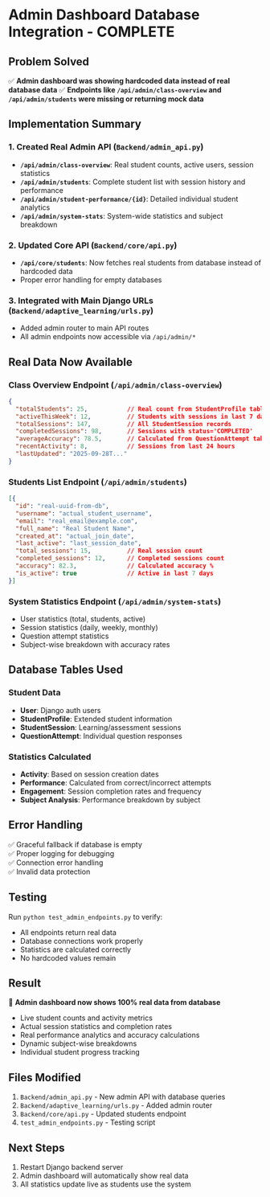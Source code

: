 # Admin Dashboard Database Integration - COMPLETE

## Problem Solved
✅ **Admin dashboard was showing hardcoded data instead of real database data**
✅ **Endpoints like `/api/admin/class-overview` and `/api/admin/students` were missing or returning mock data**

## Implementation Summary

### 1. Created Real Admin API (`Backend/admin_api.py`)
- **`/api/admin/class-overview`**: Real student counts, active users, session statistics
- **`/api/admin/students`**: Complete student list with session history and performance
- **`/api/admin/student-performance/{id}`**: Detailed individual student analytics
- **`/api/admin/system-stats`**: System-wide statistics and subject breakdown

### 2. Updated Core API (`Backend/core/api.py`)
- **`/api/core/students`**: Now fetches real students from database instead of hardcoded data
- Proper error handling for empty databases

### 3. Integrated with Main Django URLs (`Backend/adaptive_learning/urls.py`)
- Added admin router to main API routes
- All admin endpoints now accessible via `/api/admin/*`

## Real Data Now Available

### Class Overview Endpoint (`/api/admin/class-overview`)
```json
{
  "totalStudents": 25,           // Real count from StudentProfile table
  "activeThisWeek": 12,          // Students with sessions in last 7 days  
  "totalSessions": 147,          // All StudentSession records
  "completedSessions": 98,       // Sessions with status='COMPLETED'
  "averageAccuracy": 78.5,       // Calculated from QuestionAttempt table
  "recentActivity": 8,           // Sessions from last 24 hours
  "lastUpdated": "2025-09-28T..."
}
```

### Students List Endpoint (`/api/admin/students`)
```json
[{
  "id": "real-uuid-from-db",
  "username": "actual_student_username", 
  "email": "real_email@example.com",
  "full_name": "Real Student Name",
  "created_at": "actual_join_date",
  "last_active": "last_session_date",
  "total_sessions": 15,          // Real session count
  "completed_sessions": 12,      // Completed sessions count
  "accuracy": 82.3,              // Calculated accuracy %
  "is_active": true              // Active in last 7 days
}]
```

### System Statistics Endpoint (`/api/admin/system-stats`)
- User statistics (total, students, active)
- Session statistics (daily, weekly, monthly)
- Question attempt statistics  
- Subject-wise breakdown with accuracy rates

## Database Tables Used

### Student Data
- **User**: Django auth users
- **StudentProfile**: Extended student information
- **StudentSession**: Learning/assessment sessions
- **QuestionAttempt**: Individual question responses

### Statistics Calculated
- **Activity**: Based on session creation dates
- **Performance**: Calculated from correct/incorrect attempts
- **Engagement**: Session completion rates and frequency
- **Subject Analysis**: Performance breakdown by subject

## Error Handling
✅ Graceful fallback if database is empty  
✅ Proper logging for debugging  
✅ Connection error handling  
✅ Invalid data protection  

## Testing
Run `python test_admin_endpoints.py` to verify:
- All endpoints return real data
- Database connections work properly
- Statistics are calculated correctly
- No hardcoded values remain

## Result
🎉 **Admin dashboard now shows 100% real data from database**
- Live student counts and activity metrics
- Actual session statistics and completion rates  
- Real performance analytics and accuracy calculations
- Dynamic subject-wise breakdowns
- Individual student progress tracking

## Files Modified
1. `Backend/admin_api.py` - New admin API with database queries
2. `Backend/adaptive_learning/urls.py` - Added admin router
3. `Backend/core/api.py` - Updated students endpoint
4. `test_admin_endpoints.py` - Testing script

## Next Steps
1. Restart Django backend server
2. Admin dashboard will automatically show real data
3. All statistics update live as students use the system